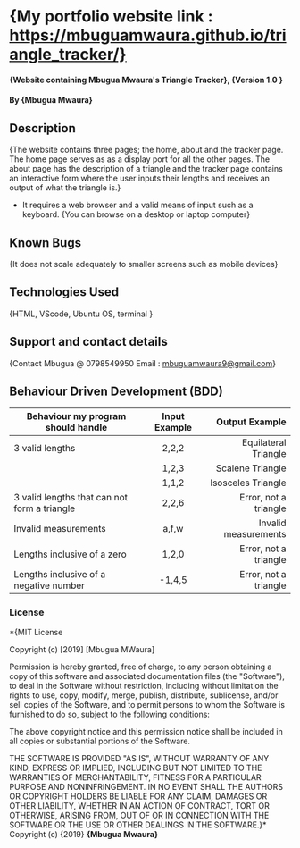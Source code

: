 # {My portfolio website link : https://mbuguamwaura.github.io/triangle_tracker/}
#### {Website containing Mbugua Mwaura's Triangle Tracker}, {Version 1.0 }
#### By **{Mbugua Mwaura}**
## Description
{The website contains three pages; the home, about and the tracker page. The home page serves as as a display port for all the 
other pages. The about page has the description of a triangle and the tracker page contains an interactive form where the user inputs
their lengths and receives an output of what the triangle is.}
* It requires a web browser and a valid means of input such as a keyboard.
{You can browse on a desktop or laptop computer}
## Known Bugs
{It does not scale adequately to smaller screens such as mobile devices}
## Technologies Used
{HTML, VScode, Ubuntu OS, terminal }
## Support and contact details
{Contact Mbugua @ 0798549950
Email : mbuguamwaura9@gmail.com}
## Behaviour Driven Development (BDD)
|Behaviour my program should handle	           |    Input Example	                 |       Output Example         |
|----------------------------------------------|:-----------------------------------:|-----------------------------:|       
|3 valid lengths	                           |     2,2,2	                         |       Equilateral Triangle   |    
                                               | 	1,2,3	                         |        Scalene Triangle      |
	                                           |     1,1,2	                         |      Isosceles Triangle      |
|3 valid lengths that can not form a triangle  |	    2,2,6	                     |       Error, not a triangle  |
|Invalid measurements	                       |     a,f,w	                         |       Invalid measurements   |
|Lengths inclusive of a zero	               |     1,2,0	                         |       Error, not a triangle  |
|Lengths inclusive of a negative number        | 	-1,4,5                           |   	Error, not a triangle   |
### License
*{MIT License

Copyright (c) [2019] [Mbugua MWaura]

Permission is hereby granted, free of charge, to any person obtaining a copy
of this software and associated documentation files (the "Software"), to deal
in the Software without restriction, including without limitation the rights
to use, copy, modify, merge, publish, distribute, sublicense, and/or sell
copies of the Software, and to permit persons to whom the Software is
furnished to do so, subject to the following conditions:

The above copyright notice and this permission notice shall be included in all
copies or substantial portions of the Software.

THE SOFTWARE IS PROVIDED "AS IS", WITHOUT WARRANTY OF ANY KIND, EXPRESS OR
IMPLIED, INCLUDING BUT NOT LIMITED TO THE WARRANTIES OF MERCHANTABILITY,
FITNESS FOR A PARTICULAR PURPOSE AND NONINFRINGEMENT. IN NO EVENT SHALL THE
AUTHORS OR COPYRIGHT HOLDERS BE LIABLE FOR ANY CLAIM, DAMAGES OR OTHER
LIABILITY, WHETHER IN AN ACTION OF CONTRACT, TORT OR OTHERWISE, ARISING FROM,
OUT OF OR IN CONNECTION WITH THE SOFTWARE OR THE USE OR OTHER DEALINGS IN THE
SOFTWARE.}*
Copyright (c) {2019} **{Mbugua  Mwaura}**
